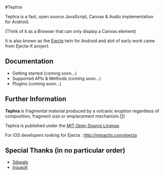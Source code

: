 #Tephra

Tephra is a fast, open source JavaScript, Canvas & Audio implementation for Android.

(Think of it as a Browser that can only display a Canvas element)

It is also known as the [Ejecta](http://impactjs.com/ejecta) twin for Android and alot of early work came from Ejecta-X project.

## Documentation

- Getting started (coming soon...)
- Supported APIs & Methods (coming soon...)
- Plugins (coming soon...)

## Further Information

**Tephra** is fragmental material produced by a volcanic eruption regardless of composition, fragment size or emplacement mechanism.[[1](http://en.wikipedia.org/wiki/Tephra)]

Tephra is published under the [MIT Open Source License](http://opensource.org/licenses/mit-license.php).

For iOS developers looking for Ejecta : http://impactjs.com/ejecta

## Special Thanks (in no particular order)

- [3dseals](https://github.com/3dseals)
- [jrouault](https://github.com/jrouault/)
